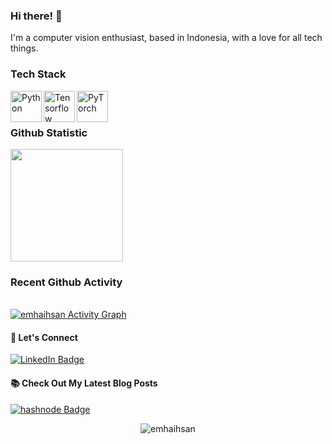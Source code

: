 
<!--
**emhaihsan/emhaihsan** is a ✨ _special_ ✨ repository because its `README.md` (this file) appears on your GitHub profile.

Here are some ideas to get you started:

- 🔭 I’m currently working on ...
- 🌱 I’m currently learning ...
- 👯 I’m looking to collaborate on ...
- 🤔 I’m looking for help with ...
- 💬 Ask me about ...
- 📫 How to reach me: ...
- 😄 Pronouns: ...
- ⚡ Fun fact: ...
-->

### Hi there! 👋

I'm a computer vision enthusiast, based in Indonesia, with a love for all tech things. 


### Tech Stack
  <a href="https://python.org/"><img align="left" alt="Python" title="Python" width="50px" src="https://cdn.icon-icons.com/icons2/112/PNG/512/python_18894.png" /></a>
  <a href="https://tensorflow.org/"><img align="left" alt="Tensorflow" title="Tensorflow" width="50px" src="https://cdn.icon-icons.com/icons2/2699/PNG/512/tensorflow_logo_icon_168671.png" /></a>
  <a href="https://pytorch.org/"><img align="left" alt="PyTorch" title="PyTorch" width="50px" src="https://cdn.icon-icons.com/icons2/2699/PNG/512/pytorch_logo_icon_170820.png" /></a>
  <br>
  <br>
  
### Github Statistic
<p align="left">
<a href="https://github.com/emhaihsan">
  <img height="180em" src="https://github-readme-stats-eight-theta.vercel.app/api?username=emhaihsan&show_icons=true&theme=algolia&include_all_commits=true&count_private=true"/>
<!--   <img height="180em" src="https://github-readme-stats-eight-theta.vercel.app/api/top-langs/?username=emhaihsan&layout=compact&layout=compact&theme=algolia"/> -->
</a>
</p>

### Recent Github Activity
<br/>
	<a href="https://github.com/emhaihsan"><img alt="emhaihsan Activity Graph" src="https://github-readme-activity-graph.vercel.app/graph?username=emhaihsan&custom_title=Muhammad%20Ihsan%20Contribution%20Graph&theme=react-dark" /></a>
<br/>

#### 💬 Let's Connect
<!-- - [LinkedIn](https://www.linkedin.com/in/emhaihsan/)
- [Kaggle](https://www.kaggle.com/emhaihsan) -->
<div id="badges" align = "left">
  <a href="https://www.linkedin.com/in/emhaihsan/">
    <img src="https://img.shields.io/badge/LinkedIn-blue?style=for-the-badge&logo=linkedin&logoColor=white" alt="LinkedIn Badge"/>
  </a>
</div>

#### 📚 Check Out My Latest Blog Posts
<div id="badges" align = "left">
  <a href="https://emhaihsan.hashnode.dev/">
    <img src="https://img.shields.io/badge/hashnode-orange?style=for-the-badge&logo=hashnode&logoColor=royalblue" alt="hashnode Badge"/>
  </a>

</div>

<p align="center"> <img src="https://komarev.com/ghpvc/?username=emhaihsan&label=emhaihsan%20Profile%20Views%20&color=dc143c&style=plastic" alt="emhaihsan" /> </p>

